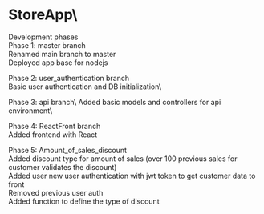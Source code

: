 # StoreApp\

Development phases\
Phase 1: master branch\
  Renamed main branch to master\
  Deployed app base for nodejs
  
Phase 2: user_authentication branch\
  Basic user authentication and DB initialization\
  
Phase 3: api branch\ 
  Added basic models and controllers for api environment\
  
Phase 4: ReactFront branch\
  Added frontend  with React
  
Phase 5: Amount_of_sales_discount\
  Added discount type for amount of sales (over 100 previous sales for customer validates the discount)\
  Added user new user authentication with jwt token to get customer data to front\
  Removed previous user auth\
  Added function to define the type of discount 
  
  
  
